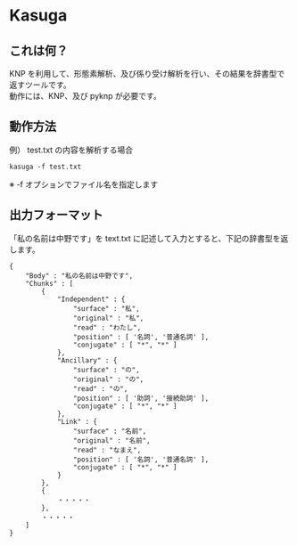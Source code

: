 # Kasuga

## これは何？
KNP を利用して、形態素解析、及び係り受け解析を行い、その結果を辞書型で返すツールです。  
動作には、KNP、及び pyknp が必要です。

## 動作方法
例） test.txt の内容を解析する場合

```buildoutcfg
kasuga -f test.txt
```
※ -f オプションでファイル名を指定します

## 出力フォーマット
「私の名前は中野です」を text.txt に記述して入力とすると、下記の辞書型を返します。


```
{
    "Body" : "私の名前は中野です",
    "Chunks" : [
        {
            "Independent" : {
                "surface" : "私",
                "original" : "私",
                "read" : "わたし",
                "position" : [ '名詞', '普通名詞' ],
                "conjugate" : [ "*", "*" ]
            },
            "Ancillary" : {
                "surface" : "の",
                "original" : "の",
                "read" : "の",
                "position" : [ '助詞', '接続助詞' ],
                "conjugate" : [ "*", "*" ]
            },
            "Link" : {
                "surface" : "名前",
                "original" : "名前",
                "read" : "なまえ",
                "position" : [ '名詞', '普通名詞' ],
                "conjugate" : [ "*", "*" ]
            }
        },
        {
            ・・・・・
        },
        ・・・・・
    ]
}
```
